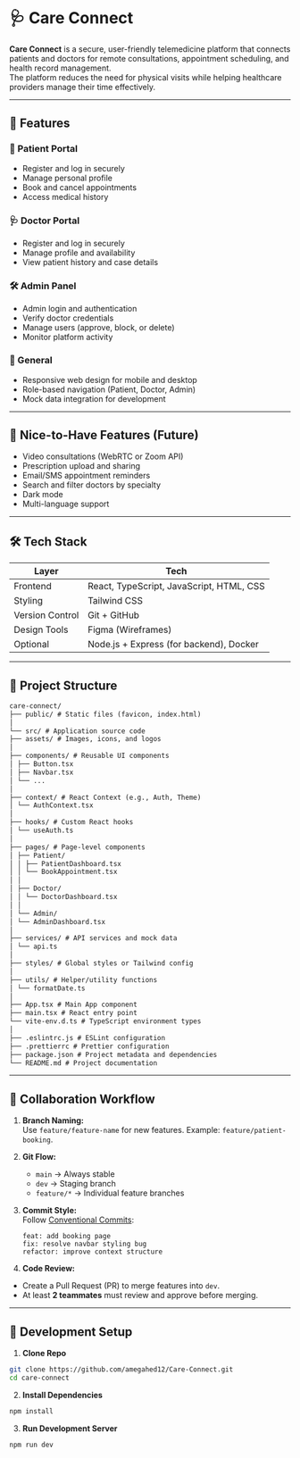 # 🩺 Care Connect

**Care Connect** is a secure, user-friendly telemedicine platform that connects patients and doctors for remote consultations, appointment scheduling, and health record management.  
The platform reduces the need for physical visits while helping healthcare providers manage their time effectively.

---

## 🚀 Features

### 👤 Patient Portal

- Register and log in securely
- Manage personal profile
- Book and cancel appointments
- Access medical history

### 🩺 Doctor Portal

- Register and log in securely
- Manage profile and availability
- View patient history and case details

### 🛠️ Admin Panel

- Admin login and authentication
- Verify doctor credentials
- Manage users (approve, block, or delete)
- Monitor platform activity

### 📱 General

- Responsive web design for mobile and desktop
- Role-based navigation (Patient, Doctor, Admin)
- Mock data integration for development

---

## 🌟 Nice-to-Have Features (Future)

- Video consultations (WebRTC or Zoom API)
- Prescription upload and sharing
- Email/SMS appointment reminders
- Search and filter doctors by specialty
- Dark mode
- Multi-language support

---

## 🛠️ Tech Stack

| Layer           | Tech                                     |
| --------------- | ---------------------------------------- |
| Frontend        | React, TypeScript, JavaScript, HTML, CSS |
| Styling         | Tailwind CSS                             |
| Version Control | Git + GitHub                             |
| Design Tools    | Figma (Wireframes)                       |
| Optional        | Node.js + Express (for backend), Docker  |

---

## 📂 Project Structure

```markdown
care-connect/
├── public/ # Static files (favicon, index.html)
│
└── src/ # Application source code
├── assets/ # Images, icons, and logos
│
├── components/ # Reusable UI components
│ ├── Button.tsx
│ ├── Navbar.tsx
│ └── ...
│
├── context/ # React Context (e.g., Auth, Theme)
│ └── AuthContext.tsx
│
├── hooks/ # Custom React hooks
│ └── useAuth.ts
│
├── pages/ # Page-level components
│ ├── Patient/
│ │ ├── PatientDashboard.tsx
│ │ └── BookAppointment.tsx
│ │
│ ├── Doctor/
│ │ └── DoctorDashboard.tsx
│ │
│ └── Admin/
│ └── AdminDashboard.tsx
│
├── services/ # API services and mock data
│ └── api.ts
│
├── styles/ # Global styles or Tailwind config
│
├── utils/ # Helper/utility functions
│ └── formatDate.ts
│
├── App.tsx # Main App component
├── main.tsx # React entry point
└── vite-env.d.ts # TypeScript environment types
│
├── .eslintrc.js # ESLint configuration
├── .prettierrc # Prettier configuration
├── package.json # Project metadata and dependencies
└── README.md # Project documentation
```

---

## 🤝 Collaboration Workflow

1. **Branch Naming:**  
   Use `feature/feature-name` for new features. Example: `feature/patient-booking`.

2. **Git Flow:**

   - `main` → Always stable
   - `dev` → Staging branch
   - `feature/*` → Individual feature branches

3. **Commit Style:**  
   Follow [Conventional Commits](https://www.conventionalcommits.org):

   ```
   feat: add booking page
   fix: resolve navbar styling bug
   refactor: improve context structure
   ```

4. **Code Review:**

- Create a Pull Request (PR) to merge features into `dev`.
- At least **2 teammates** must review and approve before merging.

---

## 📝 Development Setup

1. **Clone Repo**

```bash
git clone https://github.com/amegahed12/Care-Connect.git
cd care-connect
```

2. **Install Dependencies**

```bash
npm install
```

3. **Run Development Server**

```bash
npm run dev
```
